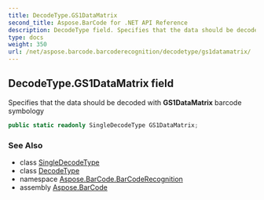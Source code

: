 ```yaml
---
title: DecodeType.GS1DataMatrix
second_title: Aspose.BarCode for .NET API Reference
description: DecodeType field. Specifies that the data should be decoded with GS1DataMatrix barcode symbology
type: docs
weight: 350
url: /net/aspose.barcode.barcoderecognition/decodetype/gs1datamatrix/
---
```

## DecodeType.GS1DataMatrix field

Specifies that the data should be decoded with **GS1DataMatrix** barcode symbology

```csharp
public static readonly SingleDecodeType GS1DataMatrix;
```

### See Also

* class [SingleDecodeType](../../singledecodetype/)
* class [DecodeType](../)
* namespace [Aspose.BarCode.BarCodeRecognition](../../../aspose.barcode.barcoderecognition/)
* assembly [Aspose.BarCode](../../../)


